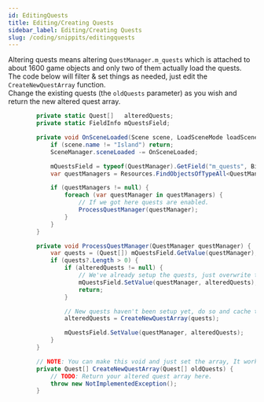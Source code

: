 ```yaml
---
id: EditingQuests
title: Editing/Creating Quests
sidebar_label: Editing/Creating Quests
slug: /coding/snippits/editingquests
---
```


Altering quests means altering `QuestManager.m_quests` which is attached to about 1600 game objects and only two of them actually load the quests.<br/>
The code below will filter & set things as needed, just edit the `CreateNewQuestArray` function.<br/>
Change the existing quests (the `oldQuests` parameter) as you wish and return the new altered quest array.


```csharp
        private static Quest[]   alteredQuests;
        private static FieldInfo mQuestsField;

        private void OnSceneLoaded(Scene scene, LoadSceneMode loadSceneMode) {
            if (scene.name != "Island") return;
            SceneManager.sceneLoaded -= OnSceneLoaded;

            mQuestsField = typeof(QuestManager).GetField("m_quests", BindingFlags.NonPublic | BindingFlags.Instance);
            var questManagers = Resources.FindObjectsOfTypeAll<QuestManager>();

            if (questManagers != null) {
                foreach (var questManager in questManagers) {
                    // If we got here quests are enabled.
                    ProcessQuestManager(questManager);
                }
            }
        }

        private void ProcessQuestManager(QuestManager questManager) {
            var quests = (Quest[]) mQuestsField.GetValue(questManager);
            if (quests?.Length > 0) {
                if (alteredQuests != null) {
                    // We've already setup the quests, just overwrite the list.
                    mQuestsField.SetValue(questManager, alteredQuests);
                    return;
                }

                // New quests haven't been setup yet, do so and cache the result.
                alteredQuests = CreateNewQuestArray(quests);

                mQuestsField.SetValue(questManager, alteredQuests);
            }
        }

        // NOTE: You can make this void and just set the array, It works in either way, Returning however is useful in some cases.
        private Quest[] CreateNewQuestArray(Quest[] oldQuests) {
            // TODO: Return your altered quest array here.
            throw new NotImplementedException();
        }
```